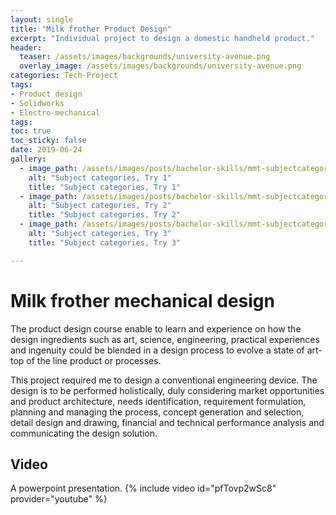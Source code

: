 ```yaml
---
layout: single
title: "Milk frother Product Design"
excerpt: "Individual project to design a domestic handheld product."
header:
  teaser: /assets/images/backgrounds/university-avenue.png
  overlay_image: /assets/images/backgrounds/university-avenue.png
categories: Tech-Project
tags:
- Product design
- Solidworks
- Electro-mechanical
tags:
toc: true
toc_sticky: false
date: 2019-06-24
gallery:
  - image_path: /assets/images/posts/bachelor-skills/mmt-subjectcategories1.png
    alt: "Subject categories, Try 1"
    title: "Subject categories, Try 1"
  - image_path: /assets/images/posts/bachelor-skills/mmt-subjectcategories2.png
    alt: "Subject categories, Try 2"
    title: "Subject categories, Try 2"
  - image_path: /assets/images/posts/bachelor-skills/mmt-subjectcategories3.png
    alt: "Subject categories, Try 3"
    title: "Subject categories, Try 3"

---
```

# Milk frother mechanical design
The product design course enable to learn and experience on how the design ingredients such as art, science, engineering, practical experiences and ingenuity could be blended in a design process to evolve a state of art- top of the line   product or processes.

This project required me to design a conventional engineering device. The design is to be performed holistically, duly considering market opportunities and product architecture, needs identification, requirement formulation, planning and managing the process, concept generation and selection, detail design and drawing, financial and technical performance analysis and communicating the design solution.

## Video
A powerpoint presentation.
{% include video id="pfTovp2wSc8" provider="youtube" %}
